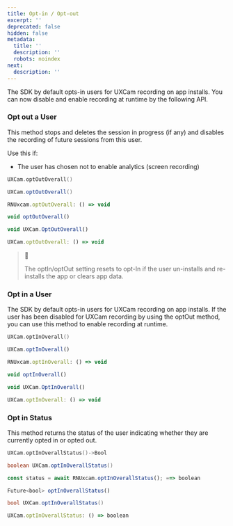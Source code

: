 ```yaml
---
title: Opt-in / Opt-out
excerpt: ''
deprecated: false
hidden: false
metadata:
  title: ''
  description: ''
  robots: noindex
next:
  description: ''
---
```

The SDK by default opts-in users for UXCam recording on app installs. You can now disable and enable recording at runtime by the following API.

### Opt out a User

This method stops and deletes the session in progress (if any) and disables the recording of future sessions from this user.

Use this if:

- The user has chosen not to enable analytics (screen recording)

```swift iOS
UXCam.optOutOverall()
```
```java Android
UXCam.optOutOverall()
```
```javascript React Native
RNUxcam.optOutOverall: () => void
```
```javascript Flutter
void optOutOverall()
```
```javascript Xamarin
void UXCam.OptOutOverall()
```
```javascript Cordova
UXCam.optOutOverall: () => void
```

> 📘 
> 
> The optIn/optOut setting resets to opt-In if the user un-installs and re-installs the app or clears app data.

### Opt in a User

The SDK by default opts-in users for UXCam recording on app installs. If the user has been disabled for UXCam recording by using the optOut method, you can use this method to enable recording at runtime.

```swift iOS
UXCam.optInOverall()
```
```javascript Android
UXCam.optInOverall()
```
```javascript React Native
RNUxcam.optInOverall: () => void
```
```javascript Flutter
void optInOverall()
```
```javascript Xamarin
void UXCam.OptInOverall()
```
```javascript Cordova
UXCam.optInOverall: () => void
```

### Opt in Status

This method returns the status of the user indicating whether they are currently opted in or opted out.

```swift iOS
UXCam.optInOverallStatus()->Bool
```
```java Android
boolean UXCam.optInOverallStatus()
```
```javascript React Native
const status = await RNUxcam.optInOverallStatus(); ==> boolean
```
```javascript Flutter
Future<bool> optInOverallStatus()
```
```csharp Xamarin
bool UXCam.optInOverallStatus()
```
```javascript Cordova
UXCam.optInOverallStatus: () => boolean
```